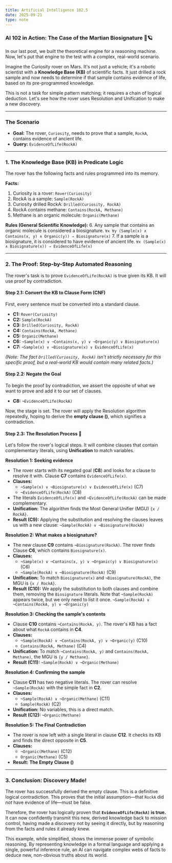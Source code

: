 ```yaml
---
title: Artificial Intelligence 102.5
date: 2025-09-21
type: note
---
```


### AI 102 in Action: The Case of the Martian Biosignature 🤖🪐

In our last post, we built the theoretical engine for a reasoning machine. Now, let's put that engine to the test with a complex, real-world scenario.

Imagine the Curiosity rover on Mars. It's not just a vehicle; it's a robotic scientist with a **Knowledge Base (KB)** of scientific facts. It just drilled a rock sample and now needs to determine if that sample contains evidence of life, based on its pre-programmed knowledge.

This is not a task for simple pattern matching; it requires a chain of logical deduction. Let's see how the rover uses Resolution and Unification to make a new discovery.

---

### The Scenario

- **Goal:** The rover, `Curiosity`, needs to prove that a sample, `RockA`, contains evidence of ancient life.
- **Query:** `EvidenceOfLife(RockA)`

---

### 1. The Knowledge Base (KB) in Predicate Logic

The rover has the following facts and rules programmed into its memory.

**Facts:**

1.  Curiosity is a rover: `Rover(Curiosity)`
2.  RockA is a sample: `Sample(RockA)`
3.  Curiosity drilled RockA: `Drilled(Curiosity, RockA)`
4.  RockA contains methane: `Contains(RockA, Methane)`
5.  Methane is an organic molecule: `Organic(Methane)`

**Rules (General Scientific Knowledge):** 6. Any sample that contains an organic molecule is considered a biosignature.
`∀x ∀y (Sample(x) ∧ Contains(x, y) ∧ Organic(y)) ⇒ Biosignature(x)` 7. If a sample is a biosignature, it is considered to have evidence of ancient life.
`∀x (Sample(x) ∧ Biosignature(x)) ⇒ EvidenceOfLife(x)`

---

### 2. The Proof: Step-by-Step Automated Reasoning

The rover's task is to prove `EvidenceOfLife(RockA)` is true given its KB. It will use proof by contradiction.

#### Step 2.1: Convert the KB to Clause Form (CNF)

First, every sentence must be converted into a standard clause.

- **C1:** `Rover(Curiosity)`
- **C2:** `Sample(RockA)`
- **C3:** `Drilled(Curiosity, RockA)`
- **C4:** `Contains(RockA, Methane)`
- **C5:** `Organic(Methane)`
- **C6:** `¬Sample(x) ∨ ¬Contains(x, y) ∨ ¬Organic(y) ∨ Biosignature(x)`
- **C7:** `¬Sample(x) ∨ ¬Biosignature(x) ∨ EvidenceOfLife(x)`

_(Note: The fact `Drilled(Curiosity, RockA)` isn't strictly necessary for this specific proof, but a real-world KB would contain many related facts.)_

#### Step 2.2: Negate the Goal

To begin the proof by contradiction, we assert the opposite of what we want to prove and add it to our set of clauses.

- **C8:** `¬EvidenceOfLife(RockA)`

Now, the stage is set. The rover will apply the Resolution algorithm repeatedly, hoping to derive the **empty clause ()**, which signifies a contradiction.

#### Step 2.3: The Resolution Process 🔬

Let's follow the rover's logical steps. It will combine clauses that contain complementary literals, using **Unification** to match variables.

**Resolution 1: Seeking evidence**

- The rover starts with its negated goal (**C8**) and looks for a clause to resolve it with. Clause **C7** contains `EvidenceOfLife(x)`.
- **Clauses:**
  - `¬Sample(x) ∨ ¬Biosignature(x) ∨ EvidenceOfLife(x)` (C7)
  - `¬EvidenceOfLife(RockA)` (C8)
- The literals `EvidenceOfLife(x)` and `¬EvidenceOfLife(RockA)` can be made complementary.
- **Unification:** The algorithm finds the Most General Unifier (MGU) `{x / RockA}`.
- **Result (C9):** Applying the substitution and resolving the clauses leaves us with a new clause: `¬Sample(RockA) ∨ ¬Biosignature(RockA)`

**Resolution 2: What makes a biosignature?**

- The new clause **C9** contains `¬Biosignature(RockA)`. The rover finds Clause **C6**, which contains `Biosignature(x)`.
- **Clauses:**
  - `¬Sample(x) ∨ ¬Contains(x, y) ∨ ¬Organic(y) ∨ Biosignature(x)` (C6)
  - `¬Sample(RockA) ∨ ¬Biosignature(RockA)` (C9)
- **Unification:** To match `Biosignature(x)` and `¬Biosignature(RockA)`, the MGU is `{x / RockA}`.
- **Result (C10):** We apply the substitution to both clauses and combine them, removing the `Biosignature` literals. Note that `¬Sample(RockA)` appears twice, but we only need to list it once.
  `¬Sample(RockA) ∨ ¬Contains(RockA, y) ∨ ¬Organic(y)`

**Resolution 3: Checking the sample's contents**

- Clause **C10** contains `¬Contains(RockA, y)`. The rover's KB has a fact about what `RockA` contains in **C4**.
- **Clauses:**
  - `¬Sample(RockA) ∨ ¬Contains(RockA, y) ∨ ¬Organic(y)` (C10)
  - `Contains(RockA, Methane)` (C4)
- **Unification:** To match `¬Contains(RockA, y)` and `Contains(RockA, Methane)`, the MGU is `{y / Methane}`.
- **Result (C11):** `¬Sample(RockA) ∨ ¬Organic(Methane)`

**Resolution 4: Confirming the sample**

- Clause **C11** has two negative literals. The rover can resolve `¬Sample(RockA)` with the simple fact in **C2**.
- **Clauses:**
  - `¬Sample(RockA) ∨ ¬Organic(Methane)` (C11)
  - `Sample(RockA)` (C2)
- **Unification:** No variables, this is a direct match.
- **Result (C12):** `¬Organic(Methane)`

**Resolution 5: The Final Contradiction**

- The rover is now left with a single literal in clause **C12**. It checks its KB and finds the direct opposite in **C5**.
- **Clauses:**
  - `¬Organic(Methane)` (C12)
  - `Organic(Methane)` (C5)
- **Result:** **The Empty Clause ()**

---

### 3. Conclusion: Discovery Made!

The rover has successfully derived the empty clause. This is a definitive logical contradiction. This proves that the initial assumption—that `RockA` did _not_ have evidence of life—must be false.

Therefore, the rover has logically proven that **`EvidenceOfLife(RockA)` is true.** It can now confidently transmit this new, derived knowledge back to mission control, having made a discovery not by seeing it directly, but by reasoning from the facts and rules it already knew.

This example, while simplified, shows the immense power of symbolic reasoning. By representing knowledge in a formal language and applying a single, powerful inference rule, an AI can navigate complex webs of facts to deduce new, non-obvious truths about its world.
